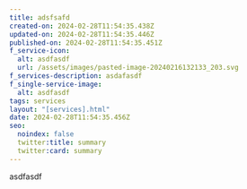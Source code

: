 ```yaml
---
title: adsfsafd
created-on: 2024-02-28T11:54:35.438Z
updated-on: 2024-02-28T11:54:35.446Z
published-on: 2024-02-28T11:54:35.451Z
f_service-icon:
  alt: asdfasdf
  url: /assets/images/pasted-image-20240216132133_203.svg
f_services-description: asdafasdf
f_single-service-image:
  alt: asdfasdf
tags: services
layout: "[services].html"
date: 2024-02-28T11:54:35.456Z
seo:
  noindex: false
  twitter:title: summary
  twitter:card: summary
---
```

a﻿sdfasdf